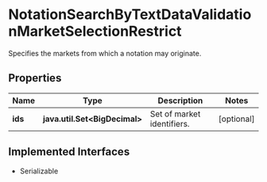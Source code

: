 

# NotationSearchByTextDataValidationMarketSelectionRestrict

Specifies the markets from which a notation may originate.

## Properties

Name | Type | Description | Notes
------------ | ------------- | ------------- | -------------
**ids** | **java.util.Set&lt;BigDecimal&gt;** | Set of market identifiers. |  [optional]


## Implemented Interfaces

* Serializable


